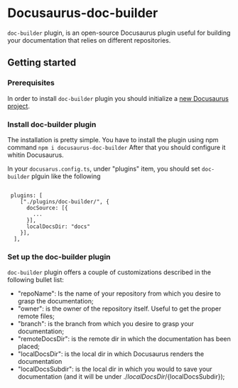 # Docusaurus-doc-builder

`doc-builder` plugin, is an open-source Docusaurus plugin useful for building your documentation that relies on different repositories. 
## Getting started

### Prerequisites
In order to install `doc-builder` plugin you should initialize a [new Docusaurus project](https://docusaurus.io/docs/installation).
### Install doc-builder plugin
The installation is pretty simple.
You have to install the plugin using npm command
`npm i docusaurus-doc-builder`
After that you should configure it whitin Docusaurus.

In your `docusarus.config.ts`, under "plugins" item, you should set `doc-builder` plguin like the following
```

 plugins: [
    ["./plugins/doc-builder/", {
      docSource: [{
        ...
      }],
      localDocsDir: "docs"
    }],
  ],
```

### Set up the doc-builder plugin
`doc-builder` plugin offers a couple of customizations described in the following bullet list:

- "repoName": Is the name of your repository from which you desire to grasp the documentation;
- "owner": is the owner of the repository itself. Useful to get the proper remote files;
- "branch": is the branch from which you desire to grasp your documentation;
- "remoteDocsDir": is the remote dir in which the documentation has been placed;
- "localDocsDir": is the local dir in which Docusaurus renders the documentation
- "localDocsSubdir": is the local dir in which you would to save your documentation (and it will be under ./${localDocsDir}/${localDocsSubdir});
